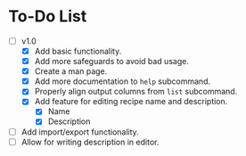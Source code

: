 # To-Do List

- [ ] v1.0
  - [X] Add basic functionality.
  - [X] Add more safeguards to avoid bad usage.
  - [X] Create a man page.
  - [X] Add more documentation to `help` subcommand.
  - [X] Properly align output columns from `list` subcommand.
  - [X] Add feature for editing recipe name and description.
    - [X] Name
    - [X] Description

- [ ] Add import/export functionality.
- [ ] Allow for writing description in editor.
